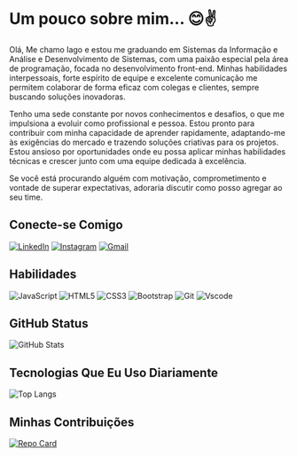 # Um pouco sobre mim... 😊✌️
Olá, Me chamo Iago e estou me graduando em Sistemas da Informação e Análise e Desenvolvimento de Sistemas, com uma paixão especial pela área de programação, focada no desenvolvimento front-end. Minhas habilidades interpessoais, forte espírito de equipe e excelente comunicação me permitem colaborar de forma eficaz com colegas e clientes, sempre buscando soluções inovadoras.

Tenho uma sede constante por novos conhecimentos e desafios, o que me impulsiona a evoluir como profissional e pessoa. Estou pronto para contribuir com minha capacidade de aprender rapidamente, adaptando-me às exigências do mercado e trazendo soluções criativas para os projetos. Estou ansioso por oportunidades onde eu possa aplicar minhas habilidades técnicas e crescer junto com uma equipe dedicada à excelência.

Se você está procurando alguém com motivação, comprometimento e vontade de superar expectativas, adoraria discutir como posso agregar ao seu time.

## Conecte-se Comigo
[![LinkedIn](https://img.shields.io/badge/LinkedIn-0077B5?style=for-the-badge&logo=linkedin&logoColor=white)](https://www.linkedin.com/in/iago-ferreira-9278ab257/)
[![Instagram](https://img.shields.io/badge/-Instagram-%23E4405F?style=for-the-badge&logo=instagram&logoColor=white)](https://instagram.com/iagoferreira.s?igshid=ZDc4ODBmNjlmNQ==)
[![Gmail](https://img.shields.io/badge/Gmail-333333?style=for-the-badge&logo=gmail&logoColor=red)](mailto:iagoferreira008@gmail.com)
## Habilidades
![JavaScript](https://img.shields.io/badge/JavaScript-F7DF1E?style=for-the-badge&logo=javascript&logoColor=black)
![HTML5](https://img.shields.io/badge/HTML5-E34F26?style=for-the-badge&logo=html5&logoColor=white)
![CSS3](https://img.shields.io/badge/CSS3-1572B6?style=for-the-badge&logo=css3&logoColor=white)
![Bootstrap](https://img.shields.io/badge/-boostrap-0D1117?style=for-the-badge&logo=bootstrap&labelColor=0D1117)
![Git](https://img.shields.io/badge/GIT-E44C30?style=for-the-badge&logo=git&logoColor=white)
![Vscode](https://img.shields.io/badge/Vscode-007ACC?style=for-the-badge&logo=visual-studio-code&logoColor=white)


## GitHub Status
![GitHub Stats](https://github-readme-stats.vercel.app/api?username=Iago-Ferreira-Silva&theme=transparent&bg_color=000&border_color=30A3DC&show_icons=true&icon_color=30A3DC&title_color=E94D5F&text_color=fff&hide_title=true)

## Tecnologias Que Eu Uso Diariamente
![Top Langs](https://github-readme-stats-git-masterrstaa-rickstaa.vercel.app/api/top-langs/?username=Iago-Ferreira-Silva&layout=compact&bg_color=000&border_color=30A3DC&title_color=fff&text_color=FFF&hide_title=true)


## Minhas Contribuições
[![Repo Card](https://github-readme-stats.vercel.app/api/pin/?username=Iago-Ferreira-Silva&repo=dio-lab-open-source&bg_color=000&border_color=30A3DC&show_icons=true&icon_color=30A3DC&title_color=fff&text_color=fff)](https://github.com/Iago-Ferreira-Silva/dio-lab-open-source)
